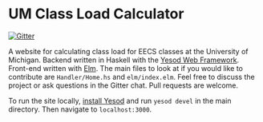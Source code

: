 UM Class Load Calculator
========================

[![Gitter](https://badges.gitter.im/Join%20Chat.svg)](https://gitter.im/gsingh93/class-load?utm_source=badge&utm_medium=badge&utm_campaign=pr-badge&utm_content=badge)

A website for calculating class load for EECS classes at the University of Michigan. Backend written in Haskell with the [Yesod Web Framework](http://www.yesodweb.com/). Front-end written with [Elm](http://elm-lang.org/). The main files to look at if you would like to contribute are `Handler/Home.hs` and `elm/index.elm`. Feel free to discuss the project or ask questions in the Gitter chat. Pull requests are welcome.

To run the site locally, [install Yesod](http://www.yesodweb.com/page/quickstart) and run `yesod devel` in the main directory. Then navigate to `localhost:3000`.
